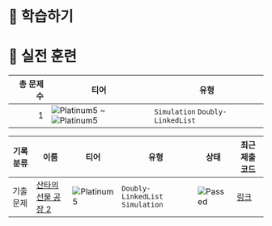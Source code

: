 # 📖 학습하기

# 🥇 실전 훈련
|총 문제 수|티어|유형|
|---:|---|---|
|1|![Platinum5][p5] ~ ![Platinum5][p5]|`Simulation` `Doubly-LinkedList`|

|기록분류|이름|티어|유형|상태|최근 제출 코드|
|---|---|---|---|---|---|
|기출문제|[산타의 선물 공장 2](https://www.codetree.ai/training-field/frequent-problems/problems/santa-gift-factory-2)|![Platinum5][p5]|`Doubly-LinkedList` `Simulation`|![Passed][passed]|[링크](https://github.com/jason2133/codetree-TILs/blob/main/240321/%EC%82%B0%ED%83%80%EC%9D%98%20%EC%84%A0%EB%AC%BC%20%EA%B3%B5%EC%9E%A5%202/santa-gift-factory-2.py)|










[b5]: https://img.shields.io/badge/Bronze_5-%235D3E31.svg
[b4]: https://img.shields.io/badge/Bronze_4-%235D3E31.svg
[b3]: https://img.shields.io/badge/Bronze_3-%235D3E31.svg
[b2]: https://img.shields.io/badge/Bronze_2-%235D3E31.svg
[b1]: https://img.shields.io/badge/Bronze_1-%235D3E31.svg
[s5]: https://img.shields.io/badge/Silver_5-%23394960.svg
[s4]: https://img.shields.io/badge/Silver_4-%23394960.svg
[s3]: https://img.shields.io/badge/Silver_3-%23394960.svg
[s2]: https://img.shields.io/badge/Silver_2-%23394960.svg
[s1]: https://img.shields.io/badge/Silver_1-%23394960.svg
[g5]: https://img.shields.io/badge/Gold_5-%23FFC433.svg
[g4]: https://img.shields.io/badge/Gold_4-%23FFC433.svg
[g3]: https://img.shields.io/badge/Gold_3-%23FFC433.svg
[g2]: https://img.shields.io/badge/Gold_2-%23FFC433.svg
[g1]: https://img.shields.io/badge/Gold_1-%23FFC433.svg
[p5]: https://img.shields.io/badge/Platinum_5-%2376DDD8.svg
[p4]: https://img.shields.io/badge/Platinum_4-%2376DDD8.svg
[p3]: https://img.shields.io/badge/Platinum_3-%2376DDD8.svg
[p2]: https://img.shields.io/badge/Platinum_2-%2376DDD8.svg
[p1]: https://img.shields.io/badge/Platinum_1-%2376DDD8.svg
[passed]: https://img.shields.io/badge/Passed-%23009D27.svg
[failed]: https://img.shields.io/badge/Failed-%23D24D57.svg
[easy]: https://img.shields.io/badge/쉬움-%235cb85c.svg?for-the-badge
[medium]: https://img.shields.io/badge/보통-%23FFC433.svg?for-the-badge
[hard]: https://img.shields.io/badge/어려움-%23D24D57.svg?for-the-badge
